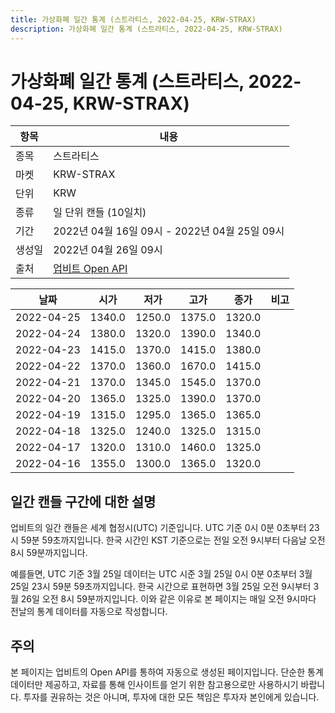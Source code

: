 ```yaml
---
title: 가상화폐 일간 통계 (스트라티스, 2022-04-25, KRW-STRAX)
description: 가상화폐 일간 통계 (스트라티스, 2022-04-25, KRW-STRAX)
---
```



가상화폐 일간 통계 (스트라티스, 2022-04-25, KRW-STRAX)
===

|항목|내용|
|--|--|
|종목|스트라티스|
|마켓|KRW-STRAX|
|단위|KRW|
|종류|일 단위 캔들 (10일치)|
|기간|2022년 04월 16일 09시 - 2022년 04월 25일 09시|
|생성일|2022년 04월 26일 09시|
|출처|[업비트 Open API](https://docs.upbit.com)|


|날짜|시가|저가|고가|종가|비고|
|--|--|--|--|--|--|
|2022-04-25|1340.0|1250.0|1375.0|1320.0|    |
|2022-04-24|1380.0|1320.0|1390.0|1340.0|    |
|2022-04-23|1415.0|1370.0|1415.0|1380.0|    |
|2022-04-22|1370.0|1360.0|1670.0|1415.0|    |
|2022-04-21|1370.0|1345.0|1545.0|1370.0|    |
|2022-04-20|1365.0|1325.0|1390.0|1370.0|    |
|2022-04-19|1315.0|1295.0|1365.0|1365.0|    |
|2022-04-18|1325.0|1240.0|1325.0|1315.0|    |
|2022-04-17|1320.0|1310.0|1460.0|1325.0|    |
|2022-04-16|1355.0|1300.0|1365.0|1320.0|    |


일간 캔들 구간에 대한 설명
---


업비트의 일간 캔들은 세계 협정시(UTC) 기준입니다. 
UTC 기준 0시 0분 0초부터 23시 59분 59초까지입니다. 
한국 시간인 KST 기준으로는 전일 오전 9시부터 다음날 오전 8시 59분까지입니다. 


예를들면, UTC 기준 3월 25일 데이터는 UTC 시준 3월 25일 0시 0분 0초부터 3월 25일 23시 59분 59초까지입니다. 
한국 시간으로 표현하면 3월 25일 오전 9시부터 3월 26일 오전 8시 59분까지입니다. 
이와 같은 이유로 본 페이지는 매일 오전 9시마다 전날의 통계 데이터를 자동으로 작성합니다. 


주의
---


본 페이지는 업비트의 Open API를 통하여 자동으로 생성된 페이지입니다. 
단순한 통계 데이터만 제공하고, 자료를 통해 인사이트를 얻기 위한 참고용으로만 사용하시기 바랍니다. 
투자를 권유하는 것은 아니며, 투자에 대한 모든 책임은 투자자 본인에게 있습니다. 

